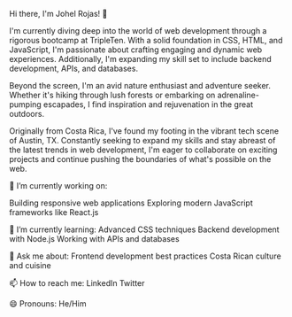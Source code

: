 Hi there, I'm Johel Rojas! 👋

I'm currently diving deep into the world of web development through a rigorous bootcamp at TripleTen. With a solid foundation in CSS, HTML, and JavaScript, I'm passionate about crafting engaging and dynamic web experiences. Additionally, I'm expanding my skill set to include backend development, APIs, and databases.

Beyond the screen, I'm an avid nature enthusiast and adventure seeker. Whether it's hiking through lush forests or embarking on adrenaline-pumping escapades, I find inspiration and rejuvenation in the great outdoors.

Originally from Costa Rica, I've found my footing in the vibrant tech scene of Austin, TX. Constantly seeking to expand my skills and stay abreast of the latest trends in web development, I'm eager to collaborate on exciting projects and continue pushing the boundaries of what's possible on the web.

🔭 I’m currently working on:

Building responsive web applications
Exploring modern JavaScript frameworks like React.js

🌱 I’m currently learning:
Advanced CSS techniques
Backend development with Node.js
Working with APIs and databases

💬 Ask me about:
Frontend development best practices
Costa Rican culture and cuisine

📫 How to reach me:
LinkedIn
Twitter

😄 Pronouns:
He/Him
